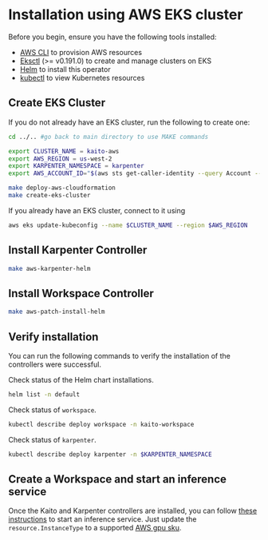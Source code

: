 # Installation using AWS EKS cluster

Before you begin, ensure you have the following tools installed:
- [AWS CLI](https://docs.aws.amazon.com/cli/latest/userguide/getting-started-install.html) to provision AWS resources
- [Eksctl](https://eksctl.io/installation/) (>= v0.191.0) to create and manage clusters on EKS
- [Helm](https://helm.sh) to install this operator
- [kubectl](https://kubernetes.io/docs/tasks/tools/) to view Kubernetes resources

## Create EKS Cluster
If you do not already have an EKS cluster, run the following to create one:

```bash
cd ../.. #go back to main directory to use MAKE commands

export CLUSTER_NAME = kaito-aws
export AWS_REGION = us-west-2
export KARPENTER_NAMESPACE = karpenter
export AWS_ACCOUNT_ID="$(aws sts get-caller-identity --query Account --output text)"

make deploy-aws-cloudformation
make create-eks-cluster
```

If you already have an EKS cluster, connect to it using
```bash
aws eks update-kubeconfig --name $CLUSTER_NAME --region $AWS_REGION
```

## Install Karpenter Controller
```bash
make aws-karpenter-helm
```

## Install Workspace Controller
```bash
make aws-patch-install-helm
```

## Verify installation
You can run the following commands to verify the installation of the controllers were successful.

Check status of the Helm chart installations.

```bash
helm list -n default
```

Check status of `workspace`.

```bash
kubectl describe deploy workspace -n kaito-workspace
```

Check status of `karpenter`.

```bash
kubectl describe deploy karpenter -n $KARPENTER_NAMESPACE
```

## Create a Workspace and start an inference service
Once the Kaito and Karpenter controllers are installed, you can follow [these instructions](https://github.com/kaito-project/kaito/tree/main?tab=readme-ov-file#quick-start) to start an inference service. Just update the `resource.InstanceType` to a supported [AWS gpu sku](../../pkg/sku/aws_sku_handler.go).